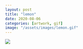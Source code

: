 ```yaml
---
layout: post
title: "lemon"
date: 2020-08-06
categories: [artwork, gif]
image: "/assets/images/lemon.gif"
---
```


<img src="/assets/images/lemon.gif" >
